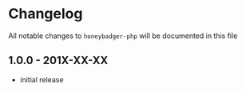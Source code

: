 # Changelog

All notable changes to `honeybadger-php` will be documented in this file

## 1.0.0 - 201X-XX-XX

- initial release
